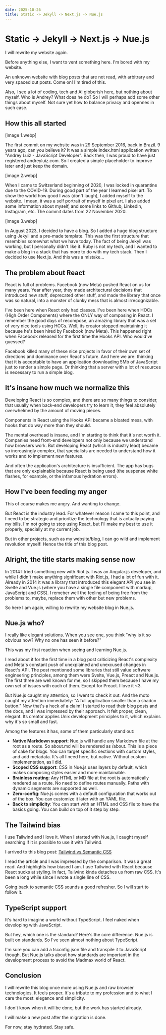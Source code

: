 ```yaml
---
date: 2025-10-26
title: Static -> Jekyll -> Next.js -> Nue.js
---
```


# Static -> Jekyll -> Next.js -> Nue.js
I will rewrite my website again.

Before anything else, I want to vent something here. I'm bored with my website.

An unknown website with blog posts that are not read, with arbitrary and very spaced out posts. Come on! I'm tired of this.

Also, I see a lot of coding, tech and AI gibberish here, but nothing about myself. Who is Andrey? What does he do? So I will perhaps add some other things about myself. Not sure yet how to balance privacy and opennes in such case.

## How this all started

[image 1.webp]

The first commit on my website was in 29 September 2016, back in Brazil. 9 years ago, can you believe it? It was a simple index.html application written "Andrey Luiz - JavaScript Developer". Back then, I was proud to have just registered andreyluiz.com. So I created a simple placeholder to improve later and just keep the domain.

[image 2.webp]

When I came to Switzerland beginning of 2020, I was locked in quarantine due to the COVID-19. During good part of the year I learned pixel art. To show the world how good I was (don't laugh), I added myself to the website. I mean, it was a self portrait of myself in pixel art. I also added some information about myself, and some links to Github, Linkedin, Instagram, etc. The commit dates from 22 November 2020.

[image 3.webp]

In August 2023, I decided to have a blog. So I added a huge blog structure using Jekyll and a pre-made template. This was the first structure that resembles somewhat what we have today. The fact of being Jekyll was working, but I personally didn't like it. Ruby is not my tech, and I wanted to make a blog in a stack that has more to do with my tech stack. Then I decided to use Next.js. And this was a mistake...

## The problem about React

React is full of problems. Facebook (now Meta) pushed React on us for many years. Year after year, they made architectural decisions that introduced new stuff, deprecated other stuff, and made the library that once was so natural, into a monster of clunky mess that is almost irrecognizable.

I've been here when React only had classes. I've been here when HOCs (High Order Components) where the ONLY way of composing in React. I remember the good days of recompose, an amazing library that was a set of very nice tools using HOCs. Well, its creator stopped maintaining it because he's been hired by Facebook (now Meta). This happened right when Facebook released for the first time the Hooks API. Who would've guessed?

Facebook killed many of these nice projects in favor of their own set of directions and dominance over React's future. And here we are: thinking that it is acceptable to have an application downloading 5Mb of JavaScript just to render a simple page. Or thinking that a server with a lot of resources is necessary to run a simple blog.

## It's insane how much we normalize this

Developing React is so complex, and there are so many things to consider, that usually when back-end developers try to learn it, they feel absolutely overwhelmed by the amount of moving pieces.

Components in React using the Hooks API became a bloated mess, with hooks that do way more than they should.

The mental overhead is insane, and I'm starting to think that it's not worth it. Companies need front-end developers not only because we understand how browsers work. But developing React (which is industry lead) became so increasingly complex, that specialists are needed to understand how it works and to implement new features.

And often the application's architecture is insufficient. The app has bugs that are only explainable because React is being used (the suspense white flashes, for example, or the infamous hydration errors).

## How I've been feeding my anger

This of course makes me angry. And wanting to change.

But React is the industry lead. For whatever reason I came to this point, and I need to be strategic and prioritize the technology that is actually paying my bills. I'm not going to stop using React, but I'll make my best to use it properly, specially at my current job.

But in other projects, such as my website/blog, I can go wild and implement revolution myself! Hence the title of this blog post.

## Alright, the title starts making sense now

In 2014 I tried something new with Riot.js. I was an Angular.js developer, and while I didn't make anything significant with Riot.js, I had a lot of fun with it. Already in 2014 it was a library that introduced this elegant API you see in Svelte and Vue.js (where you have a single file component with markup, JavaScript and CSS). I remeber well the feeling of being free from the problems to, maybe, replace them with other but new problems.

So here I am again, willing to rewrite my website blog in Nue.js.

## Nue.js who?

I really like elegant solutions. When you see one, you think "why is it so obvious now? Why no one has seen it before?"

This was my first reaction when seeing and learning Nue.js.

I read about it for the first time in a blog post criticizing React's complexity and Meta's constant push of unexplained and unexcused changes in React's API. The post mentioned some libraries that still value software engineering principles, among them were Svelte, Vue.js, Preact and Nue.js. The first three are well known for me, so I skipped them because I have my own set of issues with each of them. Except for Preact. I love it <3.

But Nue.js caught my attention, so I went to check it out. And the moto caught my attention immediately: "A full application smaller than a shadcn button." Now that's a heck of a claim! I started to read their blog posts and the docs, and I was impressed by their approach. It felt proper, clean, elegant. Its creator applies Unix development principles to it, which explains why it's so small and fast.

Among the features it has, some of them particularly stand out:

- **Native Markdown support**: Nue.js will handle any Markdown file at the root as a route. So about.md will be rendered as /about. This is a piece of cake for blogs. You can target specific sections with custom styles, and add metadata. It's all I need here, but native. Without custom implementation, as I did.
- **Scoped CSS support**: CSS in Nue.js uses layers by default, which makes composing styles easier and more maintainable.
- **Brainless routing**: Any HTML or MD file at the root is automatically rendered as a route. No need to define routes manually. Paths with dynamic segments are supported as well.
- **Zero-config**: Nue.js comes with a default configuration that works out of the box. You can customize it later with an YAML file.
- **Back to simplicity**: You can start with an HTML and CSS file to have the basics going. You can build on top of it step by step.

## The Tailwind bias

I use Tailwind and I love it. When I started with Nue.js, I caught myself searching if it is possible to use it with Tailwind.

I arrived to this blog post: [Tailwind vs Semantic CSS](https://nuejs.org/blog/tailwind-vs-semantic-css/)

I read the article and I was impressed by the comparison. It was a great read. And highlights how biased I am. I use Tailwind with React because React sucks at styling. In fact, Tailwind kinda detaches us from raw CSS. It's been a long while since I wrote a single line of CSS.

Going back to semantic CSS sounds a good refresher. So I will start to follow it.

## TypeScript support

It's hard to imagine a world without TypeScript. I feel naked when developing with JavaScript.

But hey, which one is the standard? Here's the core difference. Nue.js is built on standards. So I've seen almost nothing about TypeScript.

I'm sure you can add a tsconfig.json file and transpile it to JavaScript though. But Nue.js talks about how standards are important in the development process to avoid the Madmax world of React.

## Conclusion

I will rewrite this blog once more using Nue.js and raw browser technologies. It feels proper. It's a tribute to my profession and to what I care the most: elegance and simplicity.

I don't know when it will be done, but the work has started already.

I will make a new post after the migration is done.

For now, stay hydrated. Stay safe.
